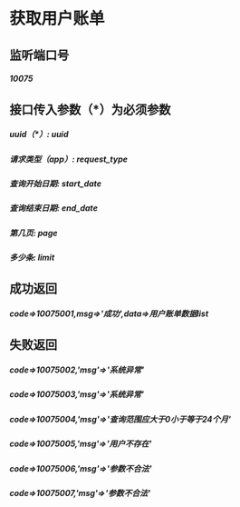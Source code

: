 # 获取用户账单
## 监听端口号
##### *10075*
## 接口传入参数（*）为必须参数
##### **uuid（*）**: *uuid*
##### **请求类型（app）**: *request_type*
##### **查询开始日期**: *start_date*
##### **查询结束日期**: *end_date*
##### **第几页**: *page*
##### **多少条**: *limit*
## 成功返回
##### **code=>10075001,msg=>'成功',data=>用户账单数据list**
## 失败返回
##### **code=>10075002,'msg'=>'系统异常'**
##### **code=>10075003,'msg'=>'系统异常'**
##### **code=>10075004,'msg'=>'查询范围应大于0小于等于24个月'**
##### **code=>10075005,'msg'=>'用户不存在'**
##### **code=>10075006,'msg'=>'参数不合法'**
##### **code=>10075007,'msg'=>'参数不合法'**




